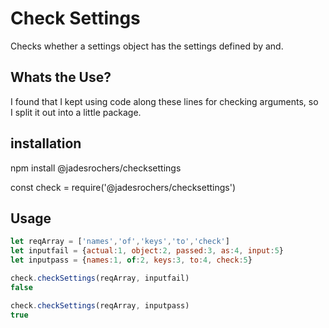 # Check Settings
Checks whether a settings object has the settings defined by and.  

## Whats the Use?
I found that I kept using code along these lines for checking arguments, so  
I split it out into a little package.

## installation 
npm install @jadesrochers/checksettings  

const check = require('@jadesrochers/checksettings')  

## Usage
```javascript
let reqArray = ['names','of','keys','to','check']
let inputfail = {actual:1, object:2, passed:3, as:4, input:5}
let inputpass = {names:1, of:2, keys:3, to:4, check:5}
```

```javascript
check.checkSettings(reqArray, inputfail)
false
```

```javascript
check.checkSettings(reqArray, inputpass)
true 
```
